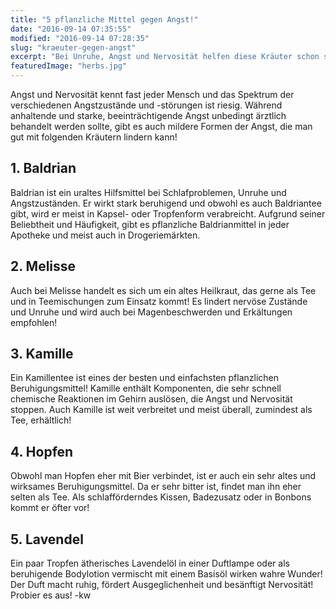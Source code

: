 ```yaml
---
title: "5 pflanzliche Mittel gegen Angst!"
date: "2016-09-14 07:35:55"
modified: "2016-09-14 07:28:35"
slug: "kraeuter-gegen-angst"
excerpt: "Bei Unruhe, Angst und Nervosität helfen diese Kräuter schon seit Jahrhunderten!"
featuredImage: "herbs.jpg"
---
```


Angst und Nervosität kennt fast jeder Mensch und das Spektrum der verschiedenen Angstzustände und -störungen ist riesig. Während anhaltende und starke, beeinträchtigende Angst unbedingt ärztlich behandelt werden sollte, gibt es auch mildere Formen der Angst, die man gut mit folgenden Kräutern lindern kann!

## 1\. Baldrian

Baldrian ist ein uraltes Hilfsmittel bei Schlafproblemen, Unruhe und Angstzuständen. Er wirkt stark beruhigend und obwohl es auch Baldriantee gibt, wird er meist in Kapsel- oder Tropfenform verabreicht. Aufgrund seiner Beliebtheit und Häufigkeit, gibt es pflanzliche Baldrianmittel in jeder Apotheke und meist auch in Drogeriemärkten.

## 2\. Melisse

Auch bei Melisse handelt es sich um ein altes Heilkraut, das gerne als Tee und in Teemischungen zum Einsatz kommt! Es lindert nervöse Zustände und Unruhe und wird auch bei Magenbeschwerden und Erkältungen empfohlen!

## 3\. Kamille

Ein Kamillentee ist eines der besten und einfachsten pflanzlichen Beruhigungsmittel! Kamille enthält Komponenten, die sehr schnell chemische Reaktionen im Gehirn auslösen, die Angst und Nervosität stoppen. Auch Kamille ist weit verbreitet und meist überall, zumindest als Tee, erhältlich!

## 4\. Hopfen

Obwohl man Hopfen eher mit Bier verbindet, ist er auch ein sehr altes und wirksames Beruhigungsmittel. Da er sehr bitter ist, findet man ihn eher selten als Tee. Als schlafförderndes Kissen, Badezusatz oder in Bonbons kommt er öfter vor!

## 5\. Lavendel

Ein paar Tropfen ätherisches Lavendelöl in einer Duftlampe oder als beruhigende Bodylotion vermischt mit einem Basisöl wirken wahre Wunder! Der Duft macht ruhig, fördert Ausgeglichenheit und besänftigt Nervosität! Probier es aus! -kw